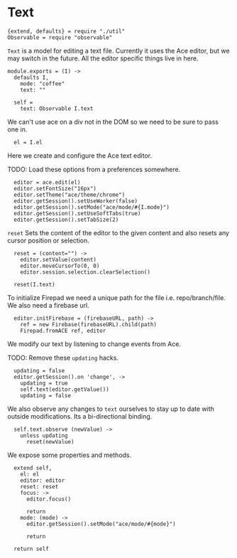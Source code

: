 Text
====

    {extend, defaults} = require "./util"
    Observable = require "observable"

`Text` is a model for editing a text file. Currently it uses the Ace
editor, but we may switch in the future. All the editor specific things live in
here.

    module.exports = (I) ->
      defaults I,
        mode: "coffee"
        text: ""

      self =
        text: Observable I.text

We can't use ace on a div not in the DOM so we need to be sure to pass one in.

      el = I.el

Here we create and configure the Ace text editor.

TODO: Load these options from a preferences somewhere.

      editor = ace.edit(el)
      editor.setFontSize("16px")
      editor.setTheme("ace/theme/chrome")
      editor.getSession().setUseWorker(false)
      editor.getSession().setMode("ace/mode/#{I.mode}")
      editor.getSession().setUseSoftTabs(true)
      editor.getSession().setTabSize(2)

`reset` Sets the content of the editor to the given content and also resets any
cursor position or selection.

      reset = (content="") ->
        editor.setValue(content)
        editor.moveCursorTo(0, 0)
        editor.session.selection.clearSelection()

      reset(I.text)

To initialize Firepad we need a unique path for the file i.e. repo/branch/file.
We also need a firebase url.

      editor.initFirebase = (firebaseURL, path) ->
        ref = new Firebase(firebaseURL).child(path)
        Firepad.fromACE ref, editor

We modify our text by listening to change events from Ace.

TODO: Remove these `updating` hacks.

      updating = false
      editor.getSession().on 'change', ->
        updating = true
        self.text(editor.getValue())
        updating = false

We also observe any changes to `text` ourselves to stay up to date with outside
modifications. Its a bi-directional binding.

      self.text.observe (newValue) ->
        unless updating
          reset(newValue)

We expose some properties and methods.

      extend self,
        el: el
        editor: editor
        reset: reset
        focus: ->
          editor.focus()

          return
        mode: (mode) ->
          editor.getSession().setMode("ace/mode/#{mode}")

          return

      return self
